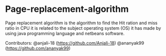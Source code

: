 # Page-replacement-algorithm
Page replacement algorithm is the algorithm to find the Hit ration and miss ratio in CPU it is related to the subject operating system (OS) it has made by using java programming language and netbeans software.

Contributors: 
@anjali-18 (https://github.com/Anjali-18) 
@ananyak99 (https://github.com/ananyak99)
